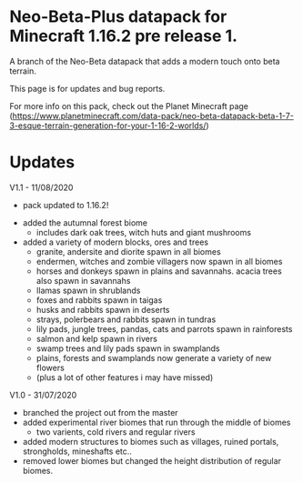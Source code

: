 # Neo-Beta-Plus datapack for Minecraft 1.16.2 pre release 1.

A branch of the Neo-Beta datapack that adds a modern touch onto beta terrain.

This page is for updates and bug reports. 

For more info on this pack, check out the Planet Minecraft page (https://www.planetminecraft.com/data-pack/neo-beta-datapack-beta-1-7-3-esque-terrain-generation-for-your-1-16-2-worlds/)

# Updates
V1.1 - 11/08/2020
- pack updated to 1.16.2!
+ added the autumnal forest biome
	- includes dark oak trees, witch huts and giant mushrooms
+ added a variety of modern blocks, ores and trees
	+ granite, andersite and diorite spawn in all biomes
	+ endermen, witches and zombie villagers now spawn in all biomes
	+ horses and donkeys spawn in plains and savannahs. acacia trees also spawn in savannahs
	+ llamas spawn in shrublands
	+ foxes and rabbits spawn in taigas
	+ husks and rabbits spawn in deserts
	+ strays, polerbears and rabbits spawn in tundras
	+ lily pads, jungle trees, pandas, cats and parrots spawn in rainforests
	+ salmon and kelp spawn in rivers
	+ swamp trees and lily pads spawn in swamplands
	+ plains, forests and swamplands now generate a variety of new flowers
	+ (plus a lot of other features i may have missed)

V1.0 - 31/07/2020
- branched the project out from the master
- added experimental river biomes that run through the middle of biomes
	- two varients, cold rivers and regular rivers
- added modern structures to biomes such as villages, ruined portals, strongholds, mineshafts etc..
- removed lower biomes but changed the height distribution of regular biomes.

